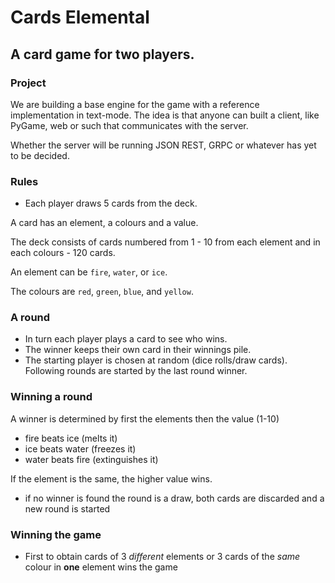 # Cards Elemental
## A card game for two players.
### Project

We are building a base engine for the game with a reference implementation in text-mode.
The idea is that anyone can built a client, like PyGame, web or such that communicates with the server. 

Whether the server will be running JSON REST, GRPC or whatever has yet to be decided.

### Rules

- Each player draws 5 cards from the deck.

A card has an element, a colours and a value.

The deck consists of cards numbered from 1 - 10 from each element and in each colours  - 120 cards.

An element can be `fire`, `water`, or `ice`.

The colours are `red`, `green`, `blue`, and `yellow`. 

### A round 
- In turn each player plays a card to see who wins.
- The winner keeps their own card in their winnings pile.
- The starting player is chosen at random (dice rolls/draw cards). Following rounds are started by the last round winner.

### Winning a round
A winner is determined by first the elements then the value (1-10)

- fire beats ice (melts it)
- ice beats water (freezes it)
- water beats fire (extinguishes it)

If the element is the same, the higher value wins.

-  if no winner is found the round is a draw, both cards are discarded and a new round is started

### Winning the game

- First to obtain cards of 3 _different_ elements or 3 cards of the _same_ colour in **one** element wins the game

